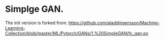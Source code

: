 # Simplge GAN.

The init version is forked from: https://github.com/aladdinpersson/Machine-Learning-Collection/blob/master/ML/Pytorch/GANs/1.%20SimpleGAN/fc_gan.py